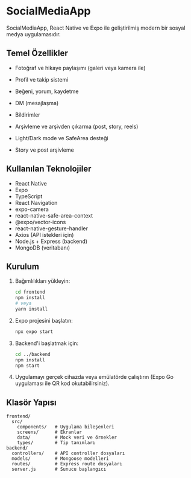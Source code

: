 # SocialMediaApp

SocialMediaApp, React Native ve Expo ile geliştirilmiş modern bir sosyal medya uygulamasıdır.

## Temel Özellikler

- Fotoğraf ve hikaye paylaşımı (galeri veya kamera ile)
- Profil ve takip sistemi
- Beğeni, yorum, kaydetme
- DM (mesajlaşma)
- Bildirimler
- Arşivleme ve arşivden çıkarma (post, story, reels)
- Light/Dark mode ve SafeArea desteği
  
- Story ve post arşivleme




## Kullanılan Teknolojiler

- React Native
- Expo
- TypeScript
- React Navigation
- expo-camera
- react-native-safe-area-context
- @expo/vector-icons
- react-native-gesture-handler
- Axios (API istekleri için)
- Node.js + Express (backend)
- MongoDB (veritabanı)

## Kurulum

1. Bağımlılıkları yükleyin:

   ```sh
   cd frontend
   npm install
   # veya
   yarn install
   ```

2. Expo projesini başlatın:

   ```sh
   npx expo start
   ```

3. Backend'i başlatmak için:

   ```sh
   cd ../backend
   npm install
   npm start
   ```

4. Uygulamayı gerçek cihazda veya emülatörde çalıştırın (Expo Go uygulaması ile QR kod okutabilirsiniz).

## Klasör Yapısı

```
frontend/
  src/
    components/   # Uygulama bileşenleri
    screens/      # Ekranlar
    data/         # Mock veri ve örnekler
    types/        # Tip tanımları
backend/
  controllers/    # API controller dosyaları
  models/         # Mongoose modelleri
  routes/         # Express route dosyaları
  server.js       # Sunucu başlangıcı
```


